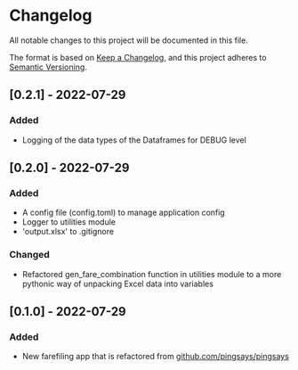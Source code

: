 # Changelog

All notable changes to this project will be documented in this file.

The format is based on [Keep a Changelog](https://keepachangelog.com/en/1.0.0/),
and this project adheres to [Semantic Versioning](https://semver.org/spec/v2.0.0.html).

## [0.2.1] - 2022-07-29

### Added

- Logging of the data types of the Dataframes for DEBUG level

## [0.2.0] - 2022-07-29

### Added

- A config file (config.toml) to manage application config
- Logger to utilities module
- 'output.xlsx' to .gitignore

### Changed

- Refactored gen_fare_combination function in utilities module to a more pythonic way of unpacking Excel data into variables

## [0.1.0] - 2022-07-29

### Added

- New farefiling app that is refactored from [github.com/pingsays/pingsays](https://github.com/pingsays/pingsays)
